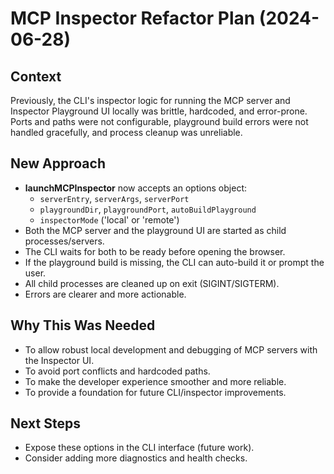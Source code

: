 # MCP Inspector Refactor Plan (2024-06-28)

## Context
Previously, the CLI's inspector logic for running the MCP server and Inspector Playground UI locally was brittle, hardcoded, and error-prone. Ports and paths were not configurable, playground build errors were not handled gracefully, and process cleanup was unreliable.

## New Approach
- **launchMCPInspector** now accepts an options object:
  - `serverEntry`, `serverArgs`, `serverPort`
  - `playgroundDir`, `playgroundPort`, `autoBuildPlayground`
  - `inspectorMode` ('local' or 'remote')
- Both the MCP server and the playground UI are started as child processes/servers.
- The CLI waits for both to be ready before opening the browser.
- If the playground build is missing, the CLI can auto-build it or prompt the user.
- All child processes are cleaned up on exit (SIGINT/SIGTERM).
- Errors are clearer and more actionable.

## Why This Was Needed
- To allow robust local development and debugging of MCP servers with the Inspector UI.
- To avoid port conflicts and hardcoded paths.
- To make the developer experience smoother and more reliable.
- To provide a foundation for future CLI/inspector improvements.

## Next Steps
- Expose these options in the CLI interface (future work).
- Consider adding more diagnostics and health checks. 